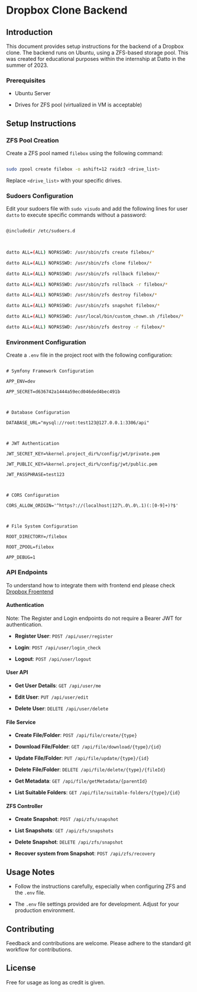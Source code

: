 # Dropbox Clone Backend

 

## Introduction

This document provides setup instructions for the backend of a Dropbox clone. The backend runs on Ubuntu, using a ZFS-based storage pool. This was created for educational purposes within the internship at Datto in the summer of 2023.

 

### Prerequisites

- Ubuntu Server

- Drives for ZFS pool (virtualized in VM is acceptable)

 

## Setup Instructions

 

### ZFS Pool Creation

Create a ZFS pool named `filebox` using the following command:

```bash

sudo zpool create filebox -o ashift=12 raidz3 <drive_list>
```

 

Replace `<drive_list>` with your specific drives.

 

### Sudoers Configuration

Edit your sudoers file with `sudo visudo` and add the following lines for user `datto` to execute specific commands without a password:

```bash

@includedir /etc/sudoers.d

 

datto ALL=(ALL) NOPASSWD: /usr/sbin/zfs create filebox/*

datto ALL=(ALL) NOPASSWD: /usr/sbin/zfs clone filebox/*

datto ALL=(ALL) NOPASSWD: /usr/sbin/zfs rollback filebox/*

datto ALL=(ALL) NOPASSWD: /usr/sbin/zfs rollback -r filebox/*

datto ALL=(ALL) NOPASSWD: /usr/sbin/zfs destroy filebox/*

datto ALL=(ALL) NOPASSWD: /usr/sbin/zfs snapshot filebox/*

datto ALL=(ALL) NOPASSWD: /usr/local/bin/custom_chown.sh /filebox/*

datto ALL=(ALL) NOPASSWD: /usr/sbin/zfs destroy -r filebox/*
```
 

### Environment Configuration

Create a `.env` file in the project root with the following configuration:

 

```dotenv

# Symfony Framework Configuration

APP_ENV=dev

APP_SECRET=d636742a1444a59ecd046ded4bec491b

 

# Database Configuration

DATABASE_URL="mysql://root:test123@127.0.0.1:3306/api"

 

# JWT Authentication

JWT_SECRET_KEY=%kernel.project_dir%/config/jwt/private.pem

JWT_PUBLIC_KEY=%kernel.project_dir%/config/jwt/public.pem

JWT_PASSPHRASE=test123

 

# CORS Configuration

CORS_ALLOW_ORIGIN='^https?://(localhost|127\.0\.0\.1)(:[0-9]+)?$'

 

# File System Configuration

ROOT_DIRECTORY=/filebox

ROOT_ZPOOL=filebox

APP_DEBUG=1
```
 

### API Endpoints

 To understand how to integrate them with frontend end please check [Dropbox Froentend](https://github.com/Gustolandia/dropboxfrontend)

#### Authentication

Note: The Register and Login endpoints do not require a Bearer JWT for authentication.


- **Register User**: `POST /api/user/register`

- **Login**: `POST /api/user/login_check`

- **Logout**: `POST /api/user/logout`

 

#### User API

- **Get User Details**: `GET /api/user/me`

- **Edit User**: `PUT /api/user/edit`

- **Delete User**: `DELETE /api/user/delete`

 

#### File Service

- **Create File/Folder**: `POST /api/file/create/{type}`

- **Download File/Folder**: `GET /api/file/download/{type}/{id}`

- **Update File/Folder**: `PUT /api/file/update/{type}/{id}`

- **Delete File/Folder**: `DELETE /api/file/delete/{type}/{fileId}`

- **Get Metadata**: `GET /api/file/getMetadata/{parentId}`

- **List Suitable Folders**: `GET /api/file/suitable-folders/{type}/{id}`

 

#### ZFS Controller

- **Create Snapshot**: `POST /api/zfs/snapshot`

- **List Snapshots**: `GET /api/zfs/snapshots`

- **Delete Snapshot**: `DELETE /api/zfs/snapshot`

- **Recover system from Snapshot**: `POST /api/zfs/recovery`

 

## Usage Notes

- Follow the instructions carefully, especially when configuring ZFS and the `.env` file.

- The `.env` file settings provided are for development. Adjust for your production environment.

 

## Contributing

Feedback and contributions are welcome. Please adhere to the standard git workflow for contributions.

 

## License

Free for usage as long as credit is given. 
